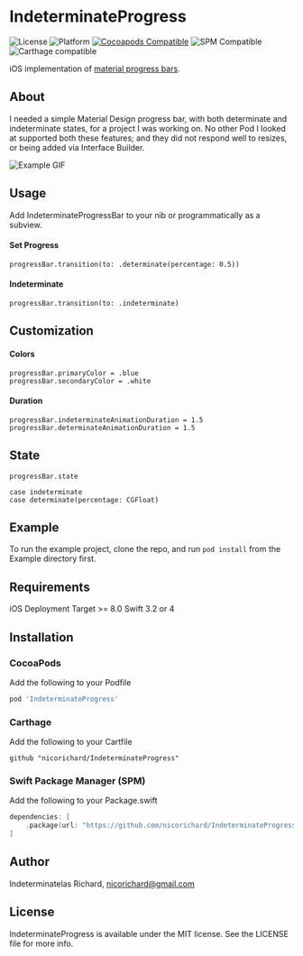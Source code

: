 # IndeterminateProgress

![License](https://img.shields.io/cocoapods/l/IndeterminateProgress.svg?style=flat)
![Platform](https://img.shields.io/cocoapods/p/IndeterminateProgress.svg?style=flat)
[![Cocoapods Compatible](https://img.shields.io/cocoapods/v/IndeterminateProgress.svg?style=flat)](http://cocoapods.org/pods/IndeterminateProgress)
![SPM Compatible](https://img.shields.io/badge/Swift_Package_Manager-Compatible-4BC51D?style=flat-square)
![Carthage compatible](https://img.shields.io/badge/Carthage-compatible-4BC51D.svg?style=flat)

iOS implementation of [material progress bars](https://material.io/guidelines/components/progress-activity.html#progress-activity-types-of-indicators).

## About

I needed a simple Material Design progress bar, with both determinate and indeterminate states, for a project I was working on. No other Pod I looked at supported both these features; and they did not respond well to resizes, or being added via Interface Builder.

![Example GIF](https://i.imgur.com/zwx4B0U.gif)

## Usage

Add IndeterminateProgressBar to your nib or programmatically as a subview.

#### Set Progress
```
progressBar.transition(to: .determinate(percentage: 0.5))
```
#### Indeterminate
```
progressBar.transition(to: .indeterminate)
```

## Customization

#### Colors
```
progressBar.primaryColor = .blue
progressBar.secondaryColor = .white
```

#### Duration
```
progressBar.indeterminateAnimationDuration = 1.5
progressBar.determinateAnimationDuration = 1.5
```

## State
`progressBar.state`
```
case indeterminate
case determinate(percentage: CGFloat)
```

## Example

To run the example project, clone the repo, and run `pod install` from the Example directory first.

## Requirements

iOS Deployment Target >= 8.0
Swift 3.2 or 4

## Installation

### CocoaPods

Add the following to your Podfile

```ruby
pod 'IndeterminateProgress'
```

### Carthage

Add the following to your Cartfile

```
github "nicorichard/IndeterminateProgress"
```

### Swift Package Manager (SPM)

Add the following to your Package.swift

```swift
dependencies: [
    .package(url: "https://github.com/nicorichard/IndeterminateProgress", .upToNextMajor(from: "0.4.0"))
]
```


## Author

Indeterminatelas Richard, nicorichard@gmail.com

## License

IndeterminateProgress is available under the MIT license. See the LICENSE file for more info.
